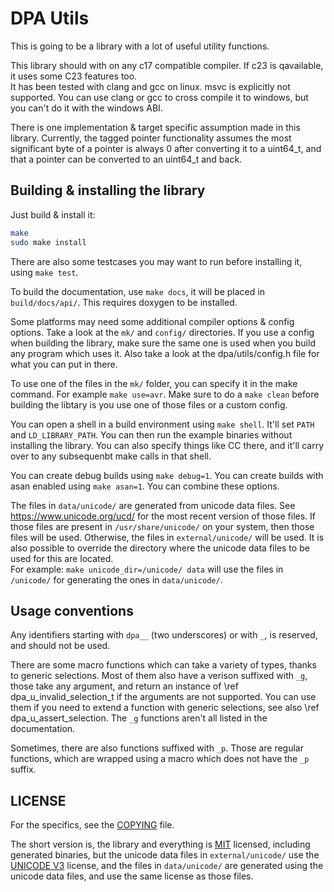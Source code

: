 # DPA Utils

This is going to be a library with a lot of useful utility functions.

This library should with on any c17 compatible compiler. If c23 is qavailable, it uses some C23 features too.  
It has been tested with clang and gcc on linux. msvc is explicitly not supported. You can use clang or gcc to cross
compile it to windows, but you can't do it with the windows ABI.  

There is one implementation & target specific assumption made in this library. Currently, the tagged pointer
functionality assumes the most significant byte of a pointer is always 0 after converting it to a uint64_t,
and that a pointer can be converted to an uint64_t and back.

## Building & installing the library

Just build & install it:

```sh
make
sudo make install
```

There are also some testcases you may want to run before installing it, using `make test`.

To build the documentation, use `make docs`, it will be placed in `build/docs/api/`.
This requires doxygen to be installed.

Some platforms may need some additional compiler options & config options. Take a look at the `mk/` and `config/` directories.
If you use a config when building the library, make sure the same one is used when you build any program which uses it.
Also take a look at the dpa/utils/config.h file for what you can put in there.

To use one of the files in the `mk/` folder, you can specify it in the make command. For example `make use=avr`.
Make sure to do a `make clean` before building the libtary is you use one of those files or a custom config.

You can open a shell in a build environment using `make shell`. It'll set `PATH` and `LD_LIBRARY_PATH`.
You can then run the example binaries without installing the library. You can also specify things like CC there,
and it'll carry over to any subsequenbt make calls in that shell.

You can create debug builds using `make debug=1`. You can create builds with asan enabled using `make asan=1`.
You can combine these options.

The files in `data/unicode/` are generated from unicode data files. See https://www.unicode.org/ucd/ for the
most recent version of those files. If those files are present in `/usr/share/unicode/` on your system,
then those files will be used. Otherwise, the files in `external/unicode/` will be used. It is also possible
to override the directory where the unicode data files to be used for this are located.  
For example: `make unicode_dir=/unicode/ data` will use the files in `/unicode/` for generating the ones in `data/unicode/`.

## Usage conventions

Any identifiers starting with `dpa__` (two underscores) or with `_`, is reserved, and should not be used.

There are some macro functions which can take a variety of types, thanks to generic selections. Most of them
also have a verison suffixed with `_g`, those take any argument, and return an instance of \ref dpa_u_invalid_selection_t
if the arguments are not supported. You can use them if you need to extend a function with generic selections, see also
\ref dpa_u_assert_selection. The `_g` functions aren't all listed in the documentation.

Sometimes, there are also functions suffixed with `_p`. Those are regular functions, which are wrapped using a macro
which does not have the `_p` suffix.

## LICENSE

For the specifics, see the [COPYING](./COPYING) file.

The short version is, the library and everything is [MIT](LICENSE.MIT) licensed, including generated binaries,
but the unicode data files in `external/unicode/` use the [UNICODE V3](LICENSE.UNICODE) license,
and the files in `data/unicode/` are generated using the unicode data files, and use the same license as those files.
